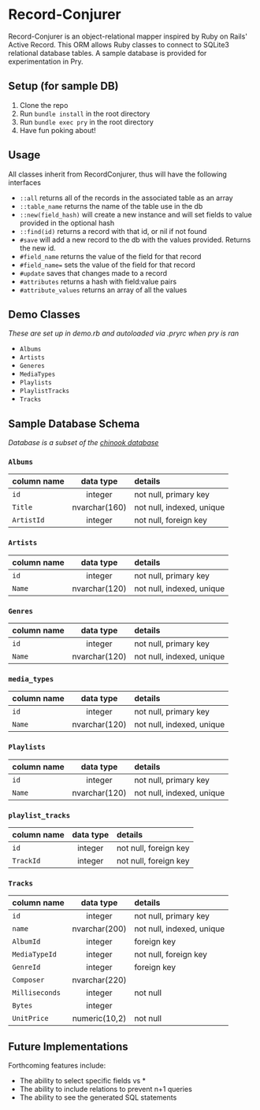# Record-Conjurer

Record-Conjurer is an object-relational mapper inspired by Ruby on Rails' Active Record. This ORM allows Ruby classes to connect to SQLite3 relational database tables. A sample database is provided for experimentation in Pry.

## Setup (for sample DB)
1. Clone the repo
2. Run `bundle install` in the root directory
3. Run `bundle exec pry` in the root directory
4. Have fun poking about!

## Usage
All classes inherit from RecordConjurer, thus will have the following interfaces
- `::all` returns all of the records in the associated table as an array
- `::table_name` returns the name of the table use in the db
- `::new(field_hash)` will create a new instance and will set fields to value provided in the optional hash
- `::find(id)` returns a record with that id, or nil if not found
- `#save` will add a new record to the db with the values provided. Returns the new id.
- `#field_name` returns the value of the field for that record
- `#field_name=` sets the value of the field for that record
- `#update` saves that changes made to a record
- `#attributes` returns a hash with field:value pairs
- `#attribute_values` returns an array of all the values

## Demo Classes
*These are set up in demo.rb and autoloaded via .pryrc when pry is ran*
- `Albums`
- `Artists`
- `Generes`
- `MediaTypes`
- `Playlists`
- `PlaylistTracks`
- `Tracks`

## Sample Database Schema
*Database is a subset of the [chinook database](https://github.com/lerocha/chinook-database)*

### `Albums`
| column name       | data type     | details                   |
|:------------------|:-------------:|:--------------------------|
| `id`              | integer       | not null, primary key     |
| `Title`           | nvarchar(160) | not null, indexed, unique |
| `ArtistId`        | integer       | not null, foreign key     |

### `Artists`
| column name       | data type     | details                        |
|:------------------|:-------------:|:-------------------------------|
| `id`              | integer       | not null, primary key          |
| `Name`            | nvarchar(120) | not null, indexed, unique      |

### `Genres`
| column name       | data type     | details                        |
|:------------------|:-------------:|:-------------------------------|
| `id`              | integer       | not null, primary key          |
| `Name`            | nvarchar(120) | not null, indexed, unique      |

### `media_types`
| column name       | data type     | details                        |
|:------------------|:-------------:|:-------------------------------|
| `id`              | integer       | not null, primary key          |
| `Name`            | nvarchar(120) | not null, indexed, unique      |

### `Playlists`
| column name       | data type     | details                        |
|:------------------|:-------------:|:-------------------------------|
| `id`              | integer       | not null, primary key          |
| `Name`            | nvarchar(120) | not null, indexed, unique      |

### `playlist_tracks`
| column name       | data type     | details                        |
|:------------------|:-------------:|:-------------------------------|
| `id`              | integer       | not null, foreign key          |
| `TrackId`         | integer       | not null, foreign key          |

### `Tracks`
| column name       | data type     | details                             |
|:------------------|:-------------:|:------------------------------------|
| `id`              | integer       | not null, primary key               |
| `name`            | nvarchar(200) | not null, indexed, unique           |
| `AlbumId`         | integer       | foreign key                         |
| `MediaTypeId`     | integer       | not null, foreign key               |
| `GenreId`         | integer       | foreign key                         |
| `Composer`        | nvarchar(220) |                                     |
| `Milliseconds`    | integer       | not null                            |
| `Bytes`           | integer       |                                     |
| `UnitPrice`       | numeric(10,2) | not null                            |

## Future Implementations
Forthcoming features include:
+ The ability to select specific fields vs *
+ The ability to include relations to prevent n+1 queries
+ The ability to see the generated SQL statements
